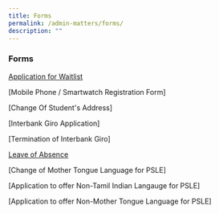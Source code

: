```yaml
---
title: Forms
permalink: /admin-matters/forms/
description: ""
---
```

### **Forms**

[Application for Waitlist](https://form.gov.sg/62c28e4333ac0000127277a0)  
  
[Mobile Phone / Smartwatch Registration Form]  
  
[Change Of Student's Address]  
  
[Interbank Giro Application]
  
[Termination of Interbank Giro]
  
[Leave of Absence](https://form.gov.sg/#!/60c957d645e2b30011bf1163)  
  
[Change of Mother Tongue Language for PSLE]
  
[Application to offer Non-Tamil Indian Langauge for PSLE]
  
[Application to offer Non-Mother Tongue Language for PSLE]